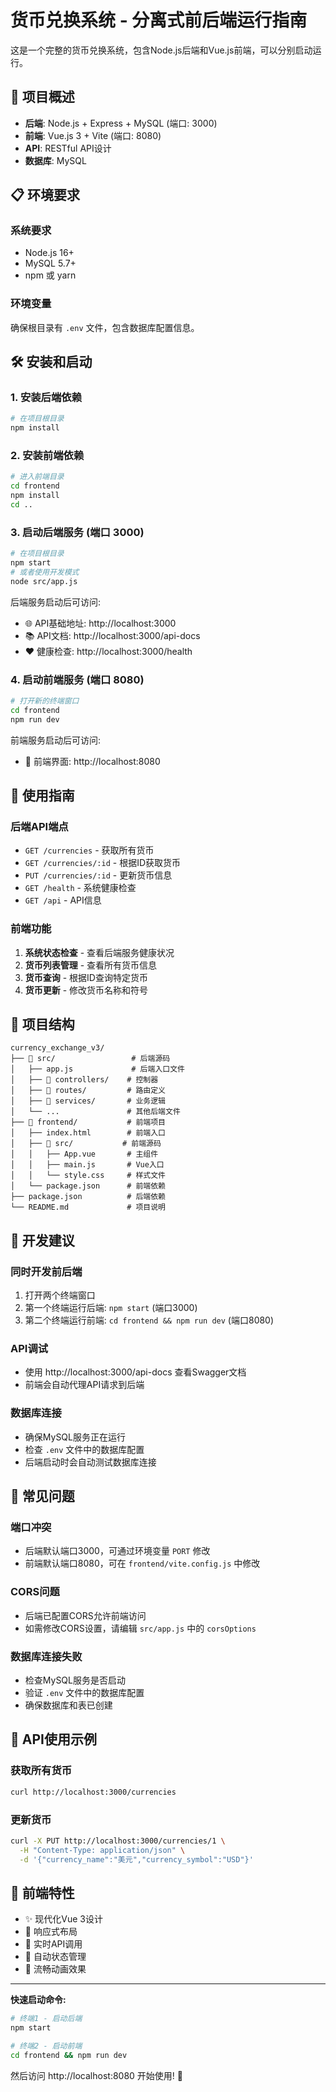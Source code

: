 # 货币兑换系统 - 分离式前后端运行指南

这是一个完整的货币兑换系统，包含Node.js后端和Vue.js前端，可以分别启动运行。

## 🚀 项目概述

- **后端**: Node.js + Express + MySQL (端口: 3000)
- **前端**: Vue.js 3 + Vite (端口: 8080)
- **API**: RESTful API设计
- **数据库**: MySQL

## 📋 环境要求

### 系统要求
- Node.js 16+ 
- MySQL 5.7+
- npm 或 yarn

### 环境变量
确保根目录有 `.env` 文件，包含数据库配置信息。

## 🛠️ 安装和启动

### 1. 安装后端依赖
```bash
# 在项目根目录
npm install
```

### 2. 安装前端依赖
```bash
# 进入前端目录
cd frontend
npm install
cd ..
```

### 3. 启动后端服务 (端口 3000)
```bash
# 在项目根目录
npm start
# 或者使用开发模式
node src/app.js
```

后端服务启动后可访问:
- 🌐 API基础地址: http://localhost:3000
- 📚 API文档: http://localhost:3000/api-docs
- ❤️ 健康检查: http://localhost:3000/health

### 4. 启动前端服务 (端口 8080)
```bash
# 打开新的终端窗口
cd frontend
npm run dev
```

前端服务启动后可访问:
- 🎨 前端界面: http://localhost:8080

## 🎯 使用指南

### 后端API端点
- `GET /currencies` - 获取所有货币
- `GET /currencies/:id` - 根据ID获取货币
- `PUT /currencies/:id` - 更新货币信息
- `GET /health` - 系统健康检查
- `GET /api` - API信息

### 前端功能
1. **系统状态检查** - 查看后端服务健康状况
2. **货币列表管理** - 查看所有货币信息
3. **货币查询** - 根据ID查询特定货币
4. **货币更新** - 修改货币名称和符号

## 📁 项目结构

```
currency_exchange_v3/
├── 📁 src/                 # 后端源码
│   ├── app.js             # 后端入口文件
│   ├── 📁 controllers/    # 控制器
│   ├── 📁 routes/         # 路由定义
│   ├── 📁 services/       # 业务逻辑
│   └── ...               # 其他后端文件
├── 📁 frontend/           # 前端项目
│   ├── index.html        # 前端入口
│   ├── 📁 src/           # 前端源码
│   │   ├── App.vue       # 主组件
│   │   ├── main.js       # Vue入口
│   │   └── style.css     # 样式文件
│   └── package.json      # 前端依赖
├── package.json          # 后端依赖
└── README.md             # 项目说明
```

## 🔧 开发建议

### 同时开发前后端
1. 打开两个终端窗口
2. 第一个终端运行后端: `npm start` (端口3000)
3. 第二个终端运行前端: `cd frontend && npm run dev` (端口8080)

### API调试
- 使用 http://localhost:3000/api-docs 查看Swagger文档
- 前端会自动代理API请求到后端

### 数据库连接
- 确保MySQL服务正在运行
- 检查 `.env` 文件中的数据库配置
- 后端启动时会自动测试数据库连接

## 🚨 常见问题

### 端口冲突
- 后端默认端口3000，可通过环境变量 `PORT` 修改
- 前端默认端口8080，可在 `frontend/vite.config.js` 中修改

### CORS问题
- 后端已配置CORS允许前端访问
- 如需修改CORS设置，请编辑 `src/app.js` 中的 `corsOptions`

### 数据库连接失败
- 检查MySQL服务是否启动
- 验证 `.env` 文件中的数据库配置
- 确保数据库和表已创建

## 📝 API使用示例

### 获取所有货币
```bash
curl http://localhost:3000/currencies
```

### 更新货币
```bash
curl -X PUT http://localhost:3000/currencies/1 \
  -H "Content-Type: application/json" \
  -d '{"currency_name":"美元","currency_symbol":"USD"}'
```

## 🎨 前端特性

- ✨ 现代化Vue 3设计
- 📱 响应式布局
- 🎯 实时API调用
- 🔄 自动状态管理
- 💫 流畅动画效果

---

**快速启动命令:**
```bash
# 终端1 - 启动后端
npm start

# 终端2 - 启动前端  
cd frontend && npm run dev
```

然后访问 http://localhost:8080 开始使用! 🎉 